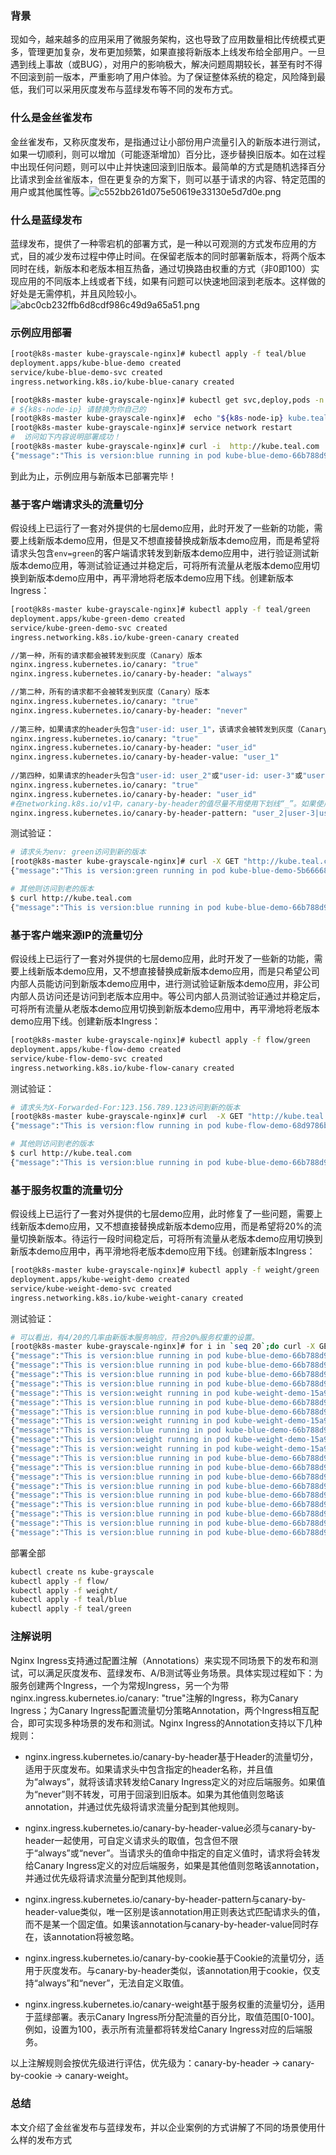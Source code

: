 ### 背景

现如今，越来越多的应用采用了微服务架构，这也导致了应用数量相比传统模式更多，管理更加复杂，发布更加频繁，如果直接将新版本上线发布给全部用户。一旦遇到线上事故（或BUG），对用户的影响极大，解决问题周期较长，甚至有时不得不回滚到前一版本，严重影响了用户体验。为了保证整体系统的稳定，风险降到最低，我们可以采用灰度发布与蓝绿发布等不同的发布方式。  

### 什么是金丝雀发布

金丝雀发布，又称灰度发布，是指通过让小部份用户流量引入的新版本进行测试，如果一切顺利，则可以增加（可能逐渐增加）百分比，逐步替换旧版本。如在过程中出现任何问题，则可以中止并快速回滚到旧版本。最简单的方式是随机选择百分比请求到金丝雀版本，但在更复杂的方案下，则可以基于请求的内容、特定范围的用户或其他属性等。![c552bb261d075e50619e33130e5d7d0e.png](./images/c552bb261d075e50619e33130e5d7d0e.png)

### 什么是蓝绿发布

蓝绿发布，提供了一种零宕机的部署方式，是一种以可观测的方式发布应用的方式，目的减少发布过程中停止时间。在保留老版本的同时部署新版本，将两个版本同时在线，新版本和老版本相互热备，通过切换路由权重的方式（非0即100）实现应用的不同版本上线或者下线，如果有问题可以快速地回滚到老版本。这样做的好处是无需停机，并且风险较小。![abc0cb232ffb6d8cdf986c49d9a65a51.png](./images/abc0cb232ffb6d8cdf986c79d9a65a51.png)

### 示例应用部署

```bash
[root@k8s-master kube-grayscale-nginx]# kubectl apply -f teal/blue
deployment.apps/kube-blue-demo created
service/kube-blue-demo-svc created
ingress.networking.k8s.io/kube-blue-canary created
```

```bash
[root@k8s-master kube-grayscale-nginx]# kubectl get svc,deploy,pods -n kube-grayscale
# ${k8s-node-ip} 请替换为你自己的
[root@k8s-master kube-grayscale-nginx]#  echo "${k8s-node-ip} kube.teal.com" >> /etc/hosts
[root@k8s-master kube-grayscale-nginx]# service network restart
#  访问如下内容说明部署成功！
[root@k8s-master kube-grayscale-nginx]# curl -i  http://kube.teal.com
{"message":"This is version:blue running in pod kube-blue-demo-66b788d9-22xzs"}
```

到此为止，示例应用与新版本已部署完毕！  

### 基于客户端请求头的流量切分

假设线上已运行了一套对外提供的七层demo应用，此时开发了一些新的功能，需要上线新版本demo应用，但是又不想直接替换成新版本demo应用，而是希望将请求头包含`env=green`的客户端请求转发到新版本demo应用中，进行验证测试新版本demo应用，等测试验证通过并稳定后，可将所有流量从老版本demo应用切换到新版本demo应用中，再平滑地将老版本demo应用下线。创建新版本Ingress：

```bash
[root@k8s-master kube-grayscale-nginx]# kubectl apply -f teal/green
deployment.apps/kube-green-demo created
service/kube-green-demo-svc created
ingress.networking.k8s.io/kube-green-canary created

//第一种，所有的请求都会被转发到灰度（Canary）版本
nginx.ingress.kubernetes.io/canary: "true"
nginx.ingress.kubernetes.io/canary-by-header: "always"

//第二种，所有的请求都不会被转发到灰度（Canary）版本
nginx.ingress.kubernetes.io/canary: "true"
nginx.ingress.kubernetes.io/canary-by-header: "never"
 
//第三种，如果请求的header头包含"user-id: user_1"，该请求会被转发到灰度（Canary）版本
nginx.ingress.kubernetes.io/canary: "true"
nginx.ingress.kubernetes.io/canary-by-header: "user_id"
nginx.ingress.kubernetes.io/canary-by-header-value: "user_1"
 
//第四种，如果请求的header头包含"user-id: user_2"或"user-id: user-3"或"user-id: user4"，该请求会被转发到灰度（Canary）版
nginx.ingress.kubernetes.io/canary: "true"
nginx.ingress.kubernetes.io/canary-by-header: "user_id" 
#在networking.k8s.io/v1中，canary-by-header的值尽量不用使用下划线“_”。如果使用了，请求头中要使用中横线“-”代替。
nginx.ingress.kubernetes.io/canary-by-header-pattern: "user_2|user-3|user4"
```

测试验证：

```bash
# 请求头为env: green访问到新的版本
[root@k8s-master kube-grayscale-nginx]# curl -X GET "http://kube.teal.com" -H "env: green"
{"message":"This is version:green running in pod kube-blue-demo-5b66668d9-rbhlb"}

# 其他则访问到老的版本
$ curl http://kube.teal.com
{"message":"This is version:blue running in pod kube-blue-demo-66b788d9-22xzs"}
```

### 基于客户端来源IP的流量切分

假设线上已运行了一套对外提供的七层demo应用，此时开发了一些新的功能，需要上线新版本demo应用，又不想直接替换成新版本demo应用，而是只希望公司内部人员能访问到新版本demo应用中，进行测试验证新版本demo应用，非公司内部人员访问还是访问到老版本应用中。等公司内部人员测试验证通过并稳定后，可将所有流量从老版本demo应用切换到新版本demo应用中，再平滑地将老版本demo应用下线。创建新版本Ingress：

```bash
[root@k8s-master kube-grayscale-nginx]# kubectl apply -f flow/green
deployment.apps/kube-flow-demo created
service/kube-flow-demo-svc created
ingress.networking.k8s.io/kube-flow-canary created
```

测试验证：

```bash
# 请求头为X-Forwarded-For:123.156.789.123访问到新的版本
[root@k8s-master kube-grayscale-nginx]# curl  -X GET "http://kube.teal.com" -H "X-Forwarded-For: 123.156.789.123"
{"message":"This is version:flow running in pod kube-flow-demo-68d9786b-1z58s"}

# 其他则访问到老的版本
$ curl http://kube.teal.com
{"message":"This is version:blue running in pod kube-blue-demo-66b788d9-22xzs"}
```

### 基于服务权重的流量切分

假设线上已运行了一套对外提供的七层demo应用，此时修复了一些问题，需要上线新版本demo应用，又不想直接替换成新版本demo应用，而是希望将20%的流量切换新版本。待运行一段时间稳定后，可将所有流量从老版本demo应用切换到新版本demo应用中，再平滑地将老版本demo应用下线。创建新版本Ingress：

```bash
[root@k8s-master kube-grayscale-nginx]# kubectl apply -f weight/green
deployment.apps/kube-weight-demo created
service/kube-weight-demo-svc created
ingress.networking.k8s.io/kube-weight-canary created
```

测试验证：

```bash
# 可以看出，有4/20的几率由新版本服务响应，符合20%服务权重的设置。
[root@k8s-master kube-grayscale-nginx]# for i in `seq 20`;do curl -X GET "http://kube.teal.com" ; echo -e "$fruit";done
{"message":"This is version:blue running in pod kube-blue-demo-66b788d9-22xzs"}
{"message":"This is version:blue running in pod kube-blue-demo-66b788d9-22xzs"}
{"message":"This is version:blue running in pod kube-blue-demo-66b788d9-22xzs"}
{"message":"This is version:blue running in pod kube-blue-demo-66b788d9-22xzs"}
{"message":"This is version:weight running in pod kube-weight-demo-15a98d9-q1xlb"}
{"message":"This is version:blue running in pod kube-blue-demo-66b788d9-22xzs"}
{"message":"This is version:blue running in pod kube-blue-demo-66b788d9-22xzs"}
{"message":"This is version:weight running in pod kube-weight-demo-15a98d9-q1xlb"}
{"message":"This is version:blue running in pod kube-blue-demo-66b788d9-22xzs"}
{"message":"This is version:weight running in pod kube-weight-demo-15a98d9-q1xlb"}
{"message":"This is version:weight running in pod kube-weight-demo-15a98d9-q1xlb"}
{"message":"This is version:blue running in pod kube-blue-demo-66b788d9-22xzs"}
{"message":"This is version:blue running in pod kube-blue-demo-66b788d9-22xzs"}
{"message":"This is version:blue running in pod kube-blue-demo-66b788d9-22xzs"}
{"message":"This is version:blue running in pod kube-blue-demo-66b788d9-22xzs"}
{"message":"This is version:blue running in pod kube-blue-demo-66b788d9-22xzs"}
{"message":"This is version:blue running in pod kube-blue-demo-66b788d9-22xzs"}
{"message":"This is version:blue running in pod kube-blue-demo-66b788d9-22xzs"}
{"message":"This is version:blue running in pod kube-blue-demo-66b788d9-22xzs"}
{"message":"This is version:blue running in pod kube-blue-demo-66b788d9-22xzs"}
```

部署全部

```bash
kubectl create ns kube-grayscale
kubectl apply -f flow/
kubectl apply -f weight/
kubectl apply -f teal/blue
kubectl apply -f teal/green
```

### 注解说明

Nginx Ingress支持通过配置注解（Annotations）来实现不同场景下的发布和测试，可以满足灰度发布、蓝绿发布、A/B测试等业务场景。具体实现过程如下：为服务创建两个Ingress，一个为常规Ingress，另一个为带nginx.ingress.kubernetes.io/canary: "true"注解的Ingress，称为Canary Ingress；为Canary Ingress配置流量切分策略Annotation，两个Ingress相互配合，即可实现多种场景的发布和测试。Nginx Ingress的Annotation支持以下几种规则：

- nginx.ingress.kubernetes.io/canary-by-header基于Header的流量切分，适用于灰度发布。如果请求头中包含指定的header名称，并且值为“always”，就将该请求转发给Canary Ingress定义的对应后端服务。如果值为“never”则不转发，可用于回滚到旧版本。如果为其他值则忽略该annotation，并通过优先级将请求流量分配到其他规则。

- nginx.ingress.kubernetes.io/canary-by-header-value必须与canary-by-header一起使用，可自定义请求头的取值，包含但不限于“always”或“never”。当请求头的值命中指定的自定义值时，请求将会转发给Canary Ingress定义的对应后端服务，如果是其他值则忽略该annotation，并通过优先级将请求流量分配到其他规则。

- nginx.ingress.kubernetes.io/canary-by-header-pattern与canary-by-header-value类似，唯一区别是该annotation用正则表达式匹配请求头的值，而不是某一个固定值。如果该annotation与canary-by-header-value同时存在，该annotation将被忽略。

- nginx.ingress.kubernetes.io/canary-by-cookie基于Cookie的流量切分，适用于灰度发布。与canary-by-header类似，该annotation用于cookie，仅支持“always”和“never”，无法自定义取值。

- nginx.ingress.kubernetes.io/canary-weight基于服务权重的流量切分，适用于蓝绿部署。表示Canary Ingress所分配流量的百分比，取值范围[0-100]。例如，设置为100，表示所有流量都将转发给Canary Ingress对应的后端服务。

以上注解规则会按优先级进行评估，优先级为：canary-by-header -> canary-by-cookie -> canary-weight。

### 总结

本文介绍了金丝雀发布与蓝绿发布，并以企业案例的方式讲解了不同的场景使用什么样的发布方式
